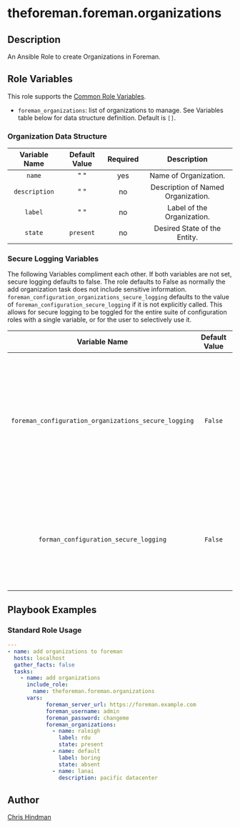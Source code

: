 # theforeman.foreman.organizations

## Description
An Ansible Role to create Organizations in Foreman.

Role Variables
--------------

This role supports the [Common Role Variables](https://github.com/theforeman/foreman-ansible-modules/blob/develop/README.md#common-role-variables).

- `foreman_organizations`: list of organizations to manage. See Variables table below for data structure definition. Default is `[]`.

### Organization Data Structure
|Variable Name|Default Value|Required|Description|
|:---:|:---:|:---:|:---:|
|`name`|" "|yes|Name of Organization.|
|`description`|" "|no|Description of Named Organization.|
|`label`|" "|no|Label of the Organization.|
|`state`|`present`|no|Desired State of the Entity.|

### Secure Logging Variables
The following Variables compliment each other.
If both variables are not set, secure logging defaults to false.
The role defaults to False as normally the add organization task does not include sensitive information.
`foreman_configuration_organizations_secure_logging` defaults to the value of `foreman_configuration_secure_logging` if it is not explicitly called. This allows for secure logging to be toggled for the entire suite of configuration roles with a single variable, or for the user to selectively use it.

|Variable Name|Default Value|Required|Description|
|:---:|:---:|:---:|:---:|
|`foreman_configuration_organizations_secure_logging`|`False`|no|Whether or not to include the sensitive Organization role tasks in the log.  Set this value to `True` if you will be providing your sensitive values from elsewhere.|
|`forman_configuration_secure_logging`|`False`|no|This variable enables secure logging as well, but is shared across multiple roles, see above.|

## Playbook Examples
### Standard Role Usage
```yaml
--- 
- name: add organizations to foreman
  hosts: localhost
  gather_facts: false
  tasks:
    - name: add organizations
      include_role: 
        name: theforeman.foreman.organizations
      vars: 
            foreman_server_url: https://foreman.example.com
            foreman_username: admin
            foreman_password: changeme
            foreman_organizations: 
              - name: raleigh
                label: rdu
                state: present
              - name: default
                label: boring
                state: absent
              - name: lanai 
                description: pacific datacenter 
```
## Author
[Chris Hindman](https://github.com/hindman-redhat)
